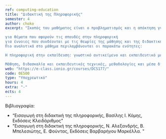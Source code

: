 ```yaml
---
ref: computing-education
title: "Διδακτική της Πληροφορικής"
semester: 4
author: choko
excerpt: "Σκοπός του μαθήματος είναι ο προβληματισμός και η απόκτηση γνώσεων

για θέματα που αφορούν τις σπουδές στην πληροφορική
για έννοιες που συνδέονται με τις θεωρίες της μάθησης και της διδακτικής της πληροφορικής
Πιο αναλυτικά στο μάθημα περιλαμβάνονται οι παρακάτω ενότητες:

Η πληροφορική στην εκπαίδευση: γνωστικό αντικείμενο και εκπαιδευτικό μέσο, Το πρόγραμμα σπουδών πληροφορικής στην ελληνική εκπαίδευση, ο προγραμματισμός ως γνωστικό αντικείμενο, προγραμματιστικά εργαλεία.

Μάθηση, διδασκαλία και εκπαιδευτικές τεχνικές, μεθοδολογίες και μέσα διδασκαλίας, σενάρια διδασκαλίας, αξιολόγηση μαθητή"
web: "https://e-class.ionio.gr/courses/DCS177/"
code: ΘΕ500
type: "Υποχρεωτικό"
hours: 4
extra: "-"
ects: 4
---
```



Βιβλιογραφία: 
  - “Εισαγωγή στη διδακτική της πληροφορικής, Βασίλης Ι. Κόμης, Εκδόσεις Κλειδάριθμος"
  - "Εισαγωγή στη διδακτική της πληροφορικής, Ν. Αλεξανδρής, Β. Μπελεσιώτης, Ε. Φούντας, Εκδόσεις Βαρβαρήγου Μαρκέλλα.
 "

